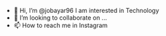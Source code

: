 - 👋 Hi, I’m @jobayar96
  I am interested in Technology 
- 💞️ I’m looking to collaborate on ...
- 📫 How to reach me in Instagram

<!---
jobayar96/jobayar96 is a ✨ special ✨ repository because its `README.md` (this file) appears on your GitHub profile.
You can click the Preview link to take a look at your changes.
--->
